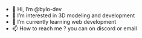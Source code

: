 - 👋 Hi, I’m @bylo-dev
- 👀 I’m interested in 3D modeling and development
- 🌱 I’m currently learning web development
- 📫 How to reach me ? you can on discord or email
<!---
I'm just a beginner, still studying development.
--->
